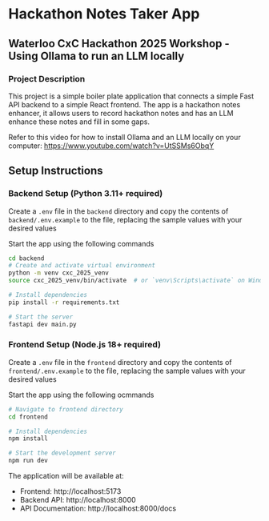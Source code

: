 # Hackathon Notes Taker App

## Waterloo CxC Hackathon 2025 Workshop - Using Ollama to run an LLM locally

### Project Description

This project is a simple boiler plate application that connects a simple Fast API backend to a simple React frontend. The app is a hackathon notes enhancer, it allows users to record hackathon notes and has an LLM enhance these notes and fill in some gaps.

Refer to this video for how to install Ollama and an LLM locally on your computer:
https://www.youtube.com/watch?v=UtSSMs6ObqY

## Setup Instructions

### Backend Setup (Python 3.11+ required)

Create a `.env` file in the `backend` directory and copy the contents of `backend/.env.example` to the file, replacing the sample values with your desired values

Start the app using the following commands

```bash
cd backend
# Create and activate virtual environment
python -m venv cxc_2025_venv
source cxc_2025_venv/bin/activate  # or `venv\Scripts\activate` on Windows

# Install dependencies
pip install -r requirements.txt

# Start the server
fastapi dev main.py
```

### Frontend Setup (Node.js 18+ required)

Create a `.env` file in the `frontend` directory and copy the contents of `frontend/.env.example` to the file, replacing the sample values with your desired values

Start the app using the following ocmmands

```bash
# Navigate to frontend directory
cd frontend

# Install dependencies
npm install

# Start the development server
npm run dev
```

The application will be available at:

- Frontend: http://localhost:5173
- Backend API: http://localhost:8000
- API Documentation: http://localhost:8000/docs
